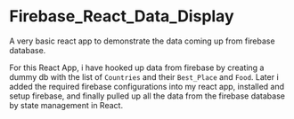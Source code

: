 # Firebase_React_Data_Display
A very basic react app to demonstrate the data coming up from firebase database.

For this React App, i have hooked up data from firebase by creating a dummy db with the list of `Countries` and their `Best_Place` and `Food`. Later i added the required firebase configurations into my react app, installed and setup firebase, and finally pulled up all the data from the firebase database by state management in React.  
